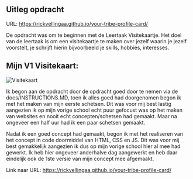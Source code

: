 ## Uitleg opdracht
URL: https://rickvellingaa.github.io/your-tribe-profile-card/

De opdracht was om te beginnen met de Leertaak Visitekaartje. Het doel van de leertaak is om een visitekaartje te maken over jezelf waarin je jezelf voorstelt, je schrijft hierin bijvoorbeeld je skills, hobbies, interesses. 

## Mijn V1 Visitekaart:
![Visitekaart](https://cdn.discordapp.com/attachments/602089623300210699/1017721666840830013/Visitekaart.png)

Ik begon aan de opdracht door de opdracht goed door te nemen via de docs/INSTRUCTIONS.MD, toen ik alles goed had doorgenomen begon ik met het maken van mijn eerste schetsen. Dit was voor mij best lastig aangezien ik op mijn vorige school echt puur gefocust was op het maken van websites en nooit echt concepten/schetsen had gemaakt. Maar na ongeveer een half uur had ik een paar schetsen gemaakt. 

Nadat ik een goed concept had gemaakt, begon ik met het realiseren van het concept in code doormiddel van HTML, CSS en JS. Dit was voor mij best gemakkelijk aangezien ik dus op mijn vorige school hier al mee had gewerkt. Ik heb hier ongeveer anderhalve dag aangewerkt en heb daar eindelijk ook de 1ste versie van mijn concept mee afgemaakt. 

Link naar URL: https://rickvellingaa.github.io/your-tribe-profile-card/
